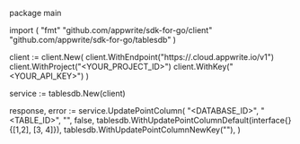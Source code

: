 package main

import (
    "fmt"
    "github.com/appwrite/sdk-for-go/client"
    "github.com/appwrite/sdk-for-go/tablesdb"
)

client := client.New(
    client.WithEndpoint("https://<REGION>.cloud.appwrite.io/v1")
    client.WithProject("<YOUR_PROJECT_ID>")
    client.WithKey("<YOUR_API_KEY>")
)

service := tablesdb.New(client)

response, error := service.UpdatePointColumn(
    "<DATABASE_ID>",
    "<TABLE_ID>",
    "",
    false,
    tablesdb.WithUpdatePointColumnDefault(interface{}{[1,2], [3, 4]}),
    tablesdb.WithUpdatePointColumnNewKey(""),
)
